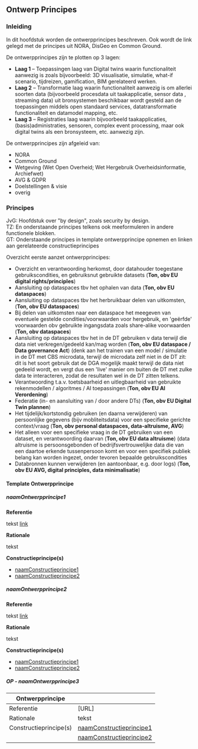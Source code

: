 ## Ontwerp Principes

### Inleiding

In dit hoofdstuk worden de ontwerpprincipes beschreven. Ook wordt de link gelegd met de principes uit NORA, DisGeo en Common Ground.

De ontwerpprincipes zijn te plotten op 3 lagen:
* **Laag 1** – Toepassingen laag van Digital twins waarin functionaliteit aanwezig is zoals bijvoorbeeld: 3D visualisatie, simulatie, what-if scenario, tijdreizen, gamification, BIM gerelateerd werken.
* **Laag 2** – Transformatie laag waarin functionaliteit aanwezig is om allerlei soorten data (bijvoorbeeld procesdata uit taakapplicatie, sensor data , streaming data) uit bronsystemen beschikbaar wordt gesteld aan de toepassingen middels open standaard services, datatransformatie functionaliteit en datamodel mapping, etc.
* **Laag 3** – Registraties laag waarin bijvoorbeeld taakapplicaties, (basis)administraties, sensoren, complex event processing, maar ook digital twins als een bronsysteem, etc. aanwezig zijn.

De ontwerpprincipes zijn afgeleid van:
* NORA
* Common Ground
* Wetgeving (Wet Open Overheid; Wet Hergebruik Overheidsinformatie, Archiefwet)
* AVG & GDPR
* Doelstellingen & visie
* overig

### Principes

<aside class='note'>
   JvG: Hoofdstuk over "by design", zoals security by design.
</aside>

<aside class='note'>
   TZ:  En onderstaande principes telkens ook meeformuleren in andere functionele blokken.
</aside>

<aside class='note'>
   GT:  Onderstaande principes in template ontwerpprincipe opnemen en linken aan gerelateerde constructieprincipes
</aside>

Overzicht eerste aanzet ontwerpprincipes:
* Overzicht en verantwoording herkomst, door datahouder toegestane gebruikscondities, en gebruiksnut gebruikte datasets
(**Ton, obv EU digital rights/principles**)
* Aansluiting op dataspaces tbv het ophalen van data (**Ton, obv EU dataspaces**)
* Aansluiting op dataspaces tbv het herbruikbaar delen van uitkomsten, (**Ton, obv EU dataspaces**)
* Bij delen van uitkomsten naar een dataspace het meegeven van eventuele gestelde condities/voorwaarden voor hergebruik, en 'geërfde' voorwaarden obv gebruikte ingangsdata zoals share-alike voorwaarden (**Ton, obv dataspaces**)
* Aansluiting op dataspaces tbv het in de DT gebruiken v data terwijl die data niet verkregen/gedeeld kan/mag worden
(**Ton, obv EU dataspace / Data governance Act**) (denk aan het trainen van een model / simulatie in de DT met CBS microdata,
terwijl de microdata zelf niet in de DT zit: dit is het soort gebruik dat de DGA mogelijk maakt terwijl de data niet gedeeld wordt, en vergt dus een 'live' manier om buiten de DT met zulke data te interacteren, zodat de resultaten wel in de DT zitten telkens.
* Verantwoording t.a.v. toetsbaarheid en uitlegbaarheid van gebruikte rekenmodellen / algoritmes / AI toepassingen (**Ton, obv EU AI Verordening**)
* Federatie  (in- en aansluiting van / door andere DTs) (**Ton, obv EU Digital Twin plannen**)
* Het tijdelijk/kortstondig gebruiken (en daarna verwijderen) van persoonlijke gegevens (bijv mobliteitsdata) voor een specifieke
gerichte context/vraag (**Ton, obv personal dataspaces, data-altruisme, AVG**)
* Het alleen voor een specifieke vraag in de DT gebruiken van een dataset, en verantwoording daarvan (**Ton, obv EU data altruisme**)
(data altruisme is persoonsgebonden of bedrijfsvertrouwelijke data die van een daartoe erkende tussenpersoon komt en voor een specifiek publiek belang kan worden ingezet, onder tevoren bepaalde gebruikscondities
* Databronnen kunnen verwijderen (en aantoonbaar, e.g. door logs) (**Ton, obv EU AVG, digital principles, data minimalisatie**)

#### Template Ontwerpprincipe

##### naamOntwerpprincipe1

**Referentie**

tekst [link](url)

**Rationale**

tekst

**Constructieprincipe(s)**
* [naamConstructieprincipe1](https://geonovum.github.io/DTFL/Referentie%20Architectuur/#naamconstructieprincipe1)
* [naamConstructieprincipe2](https://geonovum.github.io/DTFL/Referentie%20Architectuur/#naamconstructieprincipe2)

##### naamOntwerpprincipe2

**Referentie**

tekst [link](url)

**Rationale**

tekst

**Constructieprincipe(s)**
* [naamConstructieprincipe1](https://geonovum.github.io/DTFL/Referentie%20Architectuur/#naamconstructieprincipe1)
* [naamConstructieprincipe2](https://geonovum.github.io/DTFL/Referentie%20Architectuur/#naamconstructieprincipe2)

##### OP - naamOntwerpprincipe3

|**Ontwerpprincipe**       |         |
|-------------             |---------|
| Referentie               | [URL]   | 
| Rationale                | tekst   |
| Constructieprincipe(s)   | [naamConstructieprincipe1](https://geonovum.github.io/DTFL/Referentie%20Architectuur/#naamconstructieprincipe1) |
|                          | [naamConstructieprincipe2](https://geonovum.github.io/DTFL/Referentie%20Architectuur/#naamconstructieprincipe2) |